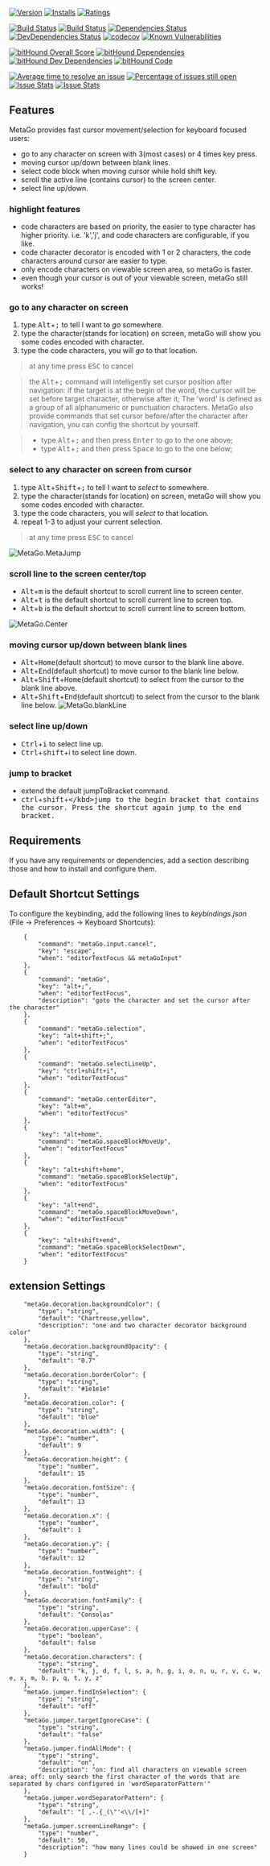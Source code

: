 
[![Version](http://vsmarketplacebadge.apphb.com/version/metaseed.metago.svg)](https://marketplace.visualstudio.com/items?itemName=metaseed.metago)
[![Installs](http://vsmarketplacebadge.apphb.com/installs/metaseed.metago.svg)](https://marketplace.visualstudio.com/items?itemName=metaseed.metago)
[![Ratings](https://vsmarketplacebadge.apphb.com/rating/metaseed.metago.svg)](https://marketplace.visualstudio.com/items?itemName=metaseed.metago)

[![Build Status](https://travis-ci.org/metaseed/metago.svg?branch=master)](https://travis-ci.org/metaseed/metago)
[![Build Status](https://ci.appveyor.com/api/projects/status/github/metaseed/metago?branch=master&svg=true)](https://ci.appveyor.com/project/metaseed/metago)
[![Dependencies Status](https://david-dm.org/metaseed/metago/status.svg)](https://david-dm.org/metaseed/metago)
[![DevDependencies Status](https://david-dm.org/metaseed/metago/dev-status.svg)](https://david-dm.org/metaseed/metago?type=dev)
[![codecov](https://codecov.io/gh/metaseed/metago/branch/master/graph/badge.svg)](https://codecov.io/gh/metaseed/metago)
[![Known Vulnerabilities](https://snyk.io/test/github/metaseed/metago/badge.svg)](https://snyk.io/test/github/metaseed/metago)

[![bitHound Overall Score](https://www.bithound.io/github/metaseed/metago/badges/score.svg)](https://www.bithound.io/github/metaseed/metago)
[![bitHound Dependencies](https://www.bithound.io/github/metaseed/metago/badges/dependencies.svg)](https://www.bithound.io/github/metaseed/metago/master/dependencies/npm)
[![bitHound Dev Dependencies](https://www.bithound.io/github/metaseed/metago/badges/devDependencies.svg)](https://www.bithound.io/github/metaseed/metago/master/dependencies/npm)
[![bitHound Code](https://www.bithound.io/github/metaseed/metago/badges/code.svg)](https://www.bithound.io/github/metaseed/metago)

[![Average time to resolve an issue](http://isitmaintained.com/badge/resolution/metaseed/metago.svg)](http://isitmaintained.com/project/metaseed/metago "Average time to resolve an issue")
[![Percentage of issues still open](http://isitmaintained.com/badge/open/metaseed/metago.svg)](http://isitmaintained.com/project/metaseed/metago "Percentage of issues still open")
[![Issue Stats](http://issuestats.com/github/metaseed/metago/badge/issue?style=flat)](http://issuestats.com/github/metaseed/metago)
[![Issue Stats](http://issuestats.com/github/metaseed/metago/badge/pr?style=flat)](http://issuestats.com/github/metaseed/metago)

## Features
MetaGo provides fast cursor movement/selection for keyboard focused users: 
* go to any character on screen with 3(most cases) or 4 times key press.
* moving cursor up/down between blank lines.
* select code block when moving cursor while hold shift key.
* scroll the active line (contains cursor) to the screen center.
* select line up/down.

### highlight features
* code characters are based on priority, the easier to type character has higher priority. i.e. 'k','j', and code characters are configurable, if you like.
* code character decorator is encoded with 1 or 2 characters, the code characters around cursor are easier to type.
* only encode characters on viewable screen area, so metaGo is faster.
* even though your cursor is out of your viewable screen, metaGo still works!

### go to any character on screen
1. type <kbd>Alt</kbd>+<kbd>;</kbd> to tell I want to *go* somewhere.
2. type the character(stands for location) on screen, metaGo will show you some codes encoded with character.
3. type the code characters, you will *go* to that location. 

> at any time press <kbd>ESC</kbd> to cancel

> the <kbd>Alt</kbd>+<kbd>;</kbd> command will intelligently set cursor position after navigation:
> if the target is at the begin of the word, the cursor will be set before target character, otherwise after it;
> The 'word' is defined as a group of all alphanumeric or punctuation characters. 
> MetaGo also provide commands that set cursor before/after the character after navigation, you can config the shortcut by yourself.

> * type <kbd>Alt</kbd>+<kbd>;</kbd> and then press <kbd>Enter</kbd> to go to the one above;
> * type <kbd>Alt</kbd>+<kbd>;</kbd> and then press <kbd>Space</kbd> to go to the one below;

### select to any character on screen from cursor
1. type <kbd>Alt</kbd>+<kbd>Shift</kbd>+<kbd>;</kbd> to tell I want to *select* to somewhere.
2. type the character(stands for location) on screen, metaGo will show you some codes encoded with character.
3. type the code characters, you will *select* to that location.
4. repeat 1-3 to adjust your current selection.
> at any time press <kbd>ESC</kbd> to cancel

![MetaGo.MetaJump](images/metago.jump.gif)

### scroll line to the screen center/top
* <kbd>Alt</kbd>+<kbd>m</kbd> is the default shortcut to scroll current line to screen center.
* <kbd>Alt</kbd>+<kbd>t</kbd> is the default shortcut to scroll current line to screen top.
* <kbd>Alt</kbd>+<kbd>b</kbd> is the default shortcut to scroll current line to screen bottom.

![MetaGo.Center](images/metago.center.gif)

### moving cursor up/down between blank lines
* <kbd>Alt</kbd>+<kbd>Home</kbd>(default shortcut) to move cursor to the blank line above.
* <kbd>Alt</kbd>+<kbd>End</kbd>(default shortcut) to move cursor to the blank line below.
* <kbd>Alt</kbd>+<kbd>Shift</kbd>+<kbd>Home</kbd>(default shortcut) to select from the cursor to the blank line above.
* <kbd>Alt</kbd>+<kbd>Shift</kbd>+<kbd>End</kbd>(default shortcut) to select from the cursor to the blank line below.
![MetaGo.blankLine](images/metago.blankLine.gif)

### select line up/down
* <kbd>Ctrl</kbd>+<kbd>i</kbd> to select line up.
* <kbd>Ctrl</kbd>+<kbd>shift</kbd>+i to select line down.

### jump to bracket
* extend the default jumpToBracket command.
* <kbd>ctrl</kbd>+<kbd>shift</kbd>+<kbd>\</kbd>jump to the begin bracket that contains the cursor. Press the shortcut again jump to the end bracket.

## Requirements

If you have any requirements or dependencies, add a section describing those and how to install and configure them.

## Default Shortcut Settings

To configure the keybinding, add the following lines to *keybindings.json* (File -> Preferences -> Keyboard Shortcuts):

        {
            "command": "metaGo.input.cancel",
            "key": "escape",
            "when": "editorTextFocus && metaGoInput"
        },
        {
            "command": "metaGo",
            "key": "alt+;",
            "when": "editorTextFocus",
            "description": "goto the character and set the cursor after the character"
        },
        {
            "command": "metaGo.selection",
            "key": "alt+shift+;",
            "when": "editorTextFocus"
        },
        {
            "command": "metaGo.selectLineUp",
            "key": "ctrl+shift+i",
            "when": "editorTextFocus"
        },
        {
            "command": "metaGo.centerEditor",
            "key": "alt+m",
            "when": "editorTextFocus"
        },
        {
            "key": "alt+home",
            "command": "metaGo.spaceBlockMoveUp",
            "when": "editorTextFocus"
        },
        {
            "key": "alt+shift+home",
            "command": "metaGo.spaceBlockSelectUp",
            "when": "editorTextFocus"
        },
        {
            "key": "alt+end",
            "command": "metaGo.spaceBlockMoveDown",
            "when": "editorTextFocus"
        },
        {
            "key": "alt+shift+end",
            "command": "metaGo.spaceBlockSelectDown",
            "when": "editorTextFocus"
        }
## extension Settings

        "metaGo.decoration.backgroundColor": {
            "type": "string",
            "default": "Chartreuse,yellow",
            "description": "one and two character decorator background color"
        },
        "metaGo.decoration.backgroundOpacity": {
            "type": "string",
            "default": "0.7"
        },
        "metaGo.decoration.borderColor": {
            "type": "string",
            "default": "#1e1e1e"
        },
        "metaGo.decoration.color": {
            "type": "string",
            "default": "blue"
        },
        "metaGo.decoration.width": {
            "type": "number",
            "default": 9
        },
        "metaGo.decoration.height": {
            "type": "number",
            "default": 15
        },
        "metaGo.decoration.fontSize": {
            "type": "number",
            "default": 13
        },
        "metaGo.decoration.x": {
            "type": "number",
            "default": 1
        },
        "metaGo.decoration.y": {
            "type": "number",
            "default": 12
        },
        "metaGo.decoration.fontWeight": {
            "type": "string",
            "default": "bold"
        },
        "metaGo.decoration.fontFamily": {
            "type": "string",
            "default": "Consolas"
        },
        "metaGo.decoration.upperCase": {
            "type": "boolean",
            "default": false
        },
        "metaGo.decoration.characters": {
            "type": "string",
            "default": "k, j, d, f, l, s, a, h, g, i, o, n, u, r, v, c, w, e, x, m, b, p, q, t, y, z"
        },
        "metaGo.jumper.findInSelection": {
            "type": "string",
            "default": "off"
        },
        "metaGo.jumper.targetIgnoreCase": {
            "type": "string",
            "default": "false"
        },
        "metaGo.jumper.findAllMode": {
            "type": "string",
            "default": "on",
            "description": "on: find all characters on viewable screen area; off: only search the first character of the words that are separated by chars configured in 'wordSeparatorPattern'"
        },
        "metaGo.jumper.wordSeparatorPattern": {
            "type": "string",
            "default": "[ ,-.{_(\"'<\\/[+]"
        },
        "metaGo.jumper.screenLineRange": {
            "type": "number",
            "default": 50,
            "description": "how many lines could be showed in one screen"
        }
